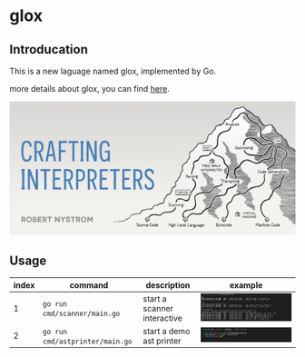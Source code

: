 # glox

## Introducation

This is a new laguage named glox, implemented by Go.

more details about glox, you can find [here](https://www.poetries.cn/reading/technology/crafting_interpreters.html).

![book](https://github.com/Kua-Fu/blog-book-images/blob/main/reading/technology/crafting_interpreters/crafting_interpreters.png?raw=true)

## Usage

|index | command| description| example|
|---|---|---|---|
| 1 | `go run cmd/scanner/main.go` | start a scanner interactive| ![scanner](https://github.com/Kua-Fu/blog-book-images/blob/main/glox/scanner.png?raw=true)|
| 2 | `go run cmd/astprinter/main.go` | start a demo ast printer | ![astprinter](https://github.com/Kua-Fu/blog-book-images/blob/main/glox/astprinter.png?raw=true)|




